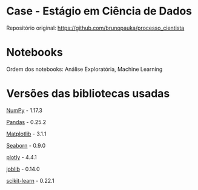 # Case - Estágio em Ciência de Dados

Repositório original: https://github.com/brunopauka/processo_cientista

# Notebooks

Ordem dos notebooks: Análise Exploratória, Machine Learning

# Versões das bibliotecas usadas

[NumPy](https://numpy.org/) - 1.17.3

[Pandas](https://pandas.pydata.org/) - 0.25.2

[Matplotlib](https://matplotlib.org/) - 3.1.1

[Seaborn](https://seaborn.pydata.org/) - 0.9.0

[plotly](https://plot.ly/python/) - 4.4.1

[joblib](https://joblib.readthedocs.io/en/latest/) - 0.14.0

[scikit-learn](https://scikit-learn.org/stable/) - 0.22.1


